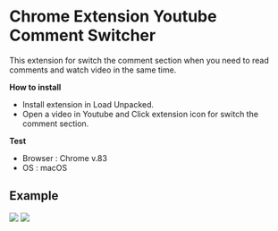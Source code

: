 # Chrome Extension Youtube Comment Switcher
This extension for switch the comment section when you need to read comments and watch video in the same time.  

**How to install**
- Install extension in Load Unpacked.
- Open a video in Youtube and Click extension icon for switch the comment section.

**Test**
- Browser : Chrome v.83
- OS : macOS

## Example
<img src="https://i.imgur.com/VCJKbeU.png" />
<img src="https://i.imgur.com/0CAwJM4.png" />
